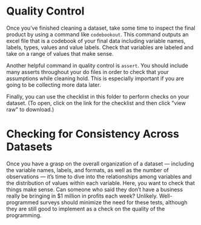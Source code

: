 # Quality Control 

Once you’ve finished cleaning a dataset, take some time to inspect the final product by using a command like `codebookout`. This command outputs an excel file that is a codebook of your final data including variable names, labels, types, values and value labels. Check that variables are labeled and take on a range of values that make sense. 

Another helpful command in quality control is `assert`. You should include many asserts throughout your do files in order to check that your assumptions while cleaning hold. This is especially important if you are going to be collecting more data later. 

Finally, you can use the checklist in this folder to perform checks on your dataset. (To open, click on the link for the checklist and then click "view raw" to download.)

# Checking for Consistency Across Datasets

Once you have a grasp on the overall organization of a dataset — including the variable names, labels, and formats, as well as the number of observations — it’s time to dive into the relationships among variables and the distribution of values within each variable. Here, you want to check that things make sense. Can someone who said they don’t have a business really be bringing in $1 million in profits each week? Unlikely. Well-programmed surveys should minimize the need for these tests, although they are still good to implement as a check on the quality of the programming.
